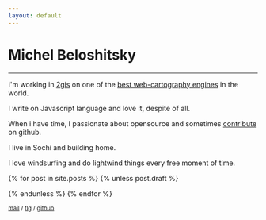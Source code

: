 ```yaml
---
layout: default
---
```


<h1>Michel Beloshitsky</h1>

<!-- p>
    <a href="/statement/">statement</a>
    / <a href="/bio/">bio</a>
    / <a href="/projects/">projects</a>
</p -->


<hr />

<p>I'm working in <a href="https://info.2gis.ru/">2gis</a> on one of the <a href="https://docs.2gis.com/ru/mapgl/overview">best web-cartography engines</a> in the world.
<p>I write on Javascript language and love it, despite of all.
<p>When i have time, I passionate about opensource and sometimes <a href="https://github.com/itanka9">contribute</a> on github.
<p>I live in Sochi and building home.
<p>I love windsurfing and do lightwind things every free moment of time.

{% for post in site.posts %}
{% unless post.draft %}
<!-- p>{{ post.date | date_to_string }} <a href="{{ site.baseurl }}{{ post.url }}">{{ post.title }}</a></p -->
{% endunless %}
{% endfor %}

<p>
    <small>
        <a href="mailto:mbeloshitsky@gmail.com">mail</a>
        / <a href="https://t.me/mbeloshitsky">tlg</a>
        / <a href="https://github.com/itanka9">github</a>
    </small>
</p>
